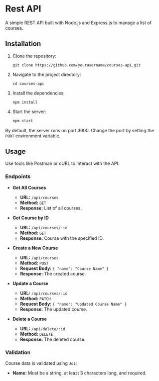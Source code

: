 # Rest API

A simple REST API built with Node.js and Express.js to manage a list of courses.

## Installation

1. Clone the repository:
    ```bash.
    git clone https://github.com/yourusername/courses-api.git
    ```

2. Navigate to the project directory:
    ```bash.
    cd courses-api
    ```

3. Install the dependencies:
    ```bash.
    npm install
    ```

4. Start the server:
    ```bash
    npm start
    ```

By default, the server runs on port 3000. Change the port by setting the `PORT` environment variable.

## Usage

Use tools like Postman or cURL to interact with the API.

### Endpoints

- **Get All Courses**
    - **URL:** `/api/courses`
    - **Method:** `GET`
    - **Response:** List of all courses.

- **Get Course by ID**
    - **URL:** `/api/courses/:id`
    - **Method:** `GET`
    - **Response:** Course with the specified ID.

- **Create a New Course**
    - **URL:** `/api/courses`
    - **Method:** `POST`
    - **Request Body:** `{ "name": "Course Name" }`
    - **Response:** The created course.

- **Update a Course**
    - **URL:** `/api/courses/:id`
    - **Method:** `PATCH`
    - **Request Body:** `{ "name": "Updated Course Name" }`
    - **Response:** The updated course.

- **Delete a Course**
    - **URL:** `/api/delete/:id`
    - **Method:** `DELETE`
    - **Response:** The deleted course.

### Validation

Course data is validated using `Joi`:
- **Name:** Must be a string, at least 3 characters long, and required.


